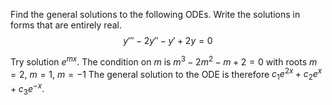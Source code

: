 Find the general solutions to the following ODEs. Write the solutions in forms that are entirely real. 
$$
y''' - 2y''-y'+2y=0
$$

Try solution $e^{mx}$. The condition on $m$ is $m^3-2m^2 - m + 2 = 0$ with roots $m=2$, $m=1$, $m=-1$ The general solution to the ODE is therefore $c_1e^{2x}+c_2e^x+c_3e^{-x}$. 